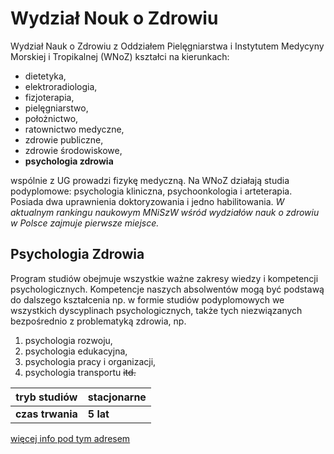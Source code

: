 # Wydział Nouk o Zdrowiu

Wydział Nauk o Zdrowiu z Oddziałem Pielęgniarstwa i Instytutem Medycyny Morskiej i Tropikalnej (WNoZ) kształci na kierunkach:

- dietetyka,
- elektroradiologia,
- fizjoterapia,
- pielęgniarstwo,
- położnictwo,
- ratownictwo medyczne,
- zdrowie publiczne,
- zdrowie środowiskowe,
- **psychologia zdrowia**


wspólnie z UG prowadzi fizykę medyczną. Na WNoZ działają studia podyplomowe: psychologia kliniczna, psychoonkologia i arteterapia. Posiada dwa uprawnienia doktoryzowania i jedno habilitowania. _W aktualnym rankingu naukowym MNiSzW wśród wydziałów nauk o zdrowiu w Polsce zajmuje pierwsze miejsce._


## Psychologia Zdrowia

Program studiów obejmuje wszystkie ważne zakresy wiedzy i kompetencji psychologicznych. Kompetencje naszych absolwentów mogą być podstawą do dalszego kształcenia np. w formie studiów podyplomowych we wszystkich dyscyplinach psychologicznych, także tych niezwiązanych bezpośrednio z problematyką zdrowia, np.
1. psychologia rozwoju,
2. psychologia edukacyjna,
1. psychologia pracy i organizacji,
1. psychologia transportu ~~itd.~~



| tryb studiów | stacjonarne|
|---|---|
|**czas trwania**|**5 lat**|


[więcej info pod tym adresem](https://rekrutacja.gumed.edu.pl/29820.html#o_kierunku_studiow)
